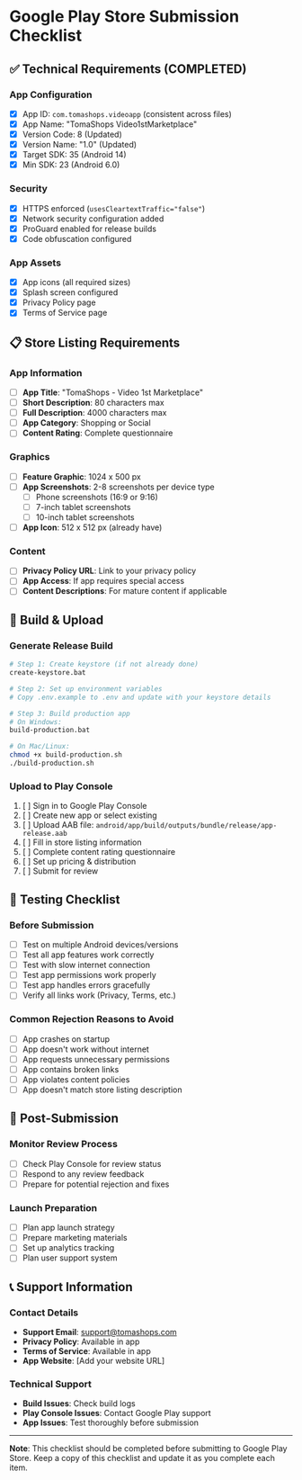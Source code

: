 # Google Play Store Submission Checklist

## ✅ Technical Requirements (COMPLETED)

### App Configuration
- [x] App ID: `com.tomashops.videoapp` (consistent across files)
- [x] App Name: "TomaShops Video1stMarketplace"
- [x] Version Code: 8 (Updated)
- [x] Version Name: "1.0" (Updated)
- [x] Target SDK: 35 (Android 14)
- [x] Min SDK: 23 (Android 6.0)

### Security
- [x] HTTPS enforced (`usesCleartextTraffic="false"`)
- [x] Network security configuration added
- [x] ProGuard enabled for release builds
- [x] Code obfuscation configured

### App Assets
- [x] App icons (all required sizes)
- [x] Splash screen configured
- [x] Privacy Policy page
- [x] Terms of Service page

## 📋 Store Listing Requirements

### App Information
- [ ] **App Title**: "TomaShops - Video 1st Marketplace"
- [ ] **Short Description**: 80 characters max
- [ ] **Full Description**: 4000 characters max
- [ ] **App Category**: Shopping or Social
- [ ] **Content Rating**: Complete questionnaire

### Graphics
- [ ] **Feature Graphic**: 1024 x 500 px
- [ ] **App Screenshots**: 2-8 screenshots per device type
  - [ ] Phone screenshots (16:9 or 9:16)
  - [ ] 7-inch tablet screenshots
  - [ ] 10-inch tablet screenshots
- [ ] **App Icon**: 512 x 512 px (already have)

### Content
- [ ] **Privacy Policy URL**: Link to your privacy policy
- [ ] **App Access**: If app requires special access
- [ ] **Content Descriptions**: For mature content if applicable

## 🔧 Build & Upload

### Generate Release Build
```bash
# Step 1: Create keystore (if not already done)
create-keystore.bat

# Step 2: Set up environment variables
# Copy .env.example to .env and update with your keystore details

# Step 3: Build production app
# On Windows:
build-production.bat

# On Mac/Linux:
chmod +x build-production.sh
./build-production.sh
```

### Upload to Play Console
1. [ ] Sign in to Google Play Console
2. [ ] Create new app or select existing
3. [ ] Upload AAB file: `android/app/build/outputs/bundle/release/app-release.aab`
4. [ ] Fill in store listing information
5. [ ] Complete content rating questionnaire
6. [ ] Set up pricing & distribution
7. [ ] Submit for review

## 📱 Testing Checklist

### Before Submission
- [ ] Test on multiple Android devices/versions
- [ ] Test all app features work correctly
- [ ] Test with slow internet connection
- [ ] Test app permissions work properly
- [ ] Test app handles errors gracefully
- [ ] Verify all links work (Privacy, Terms, etc.)

### Common Rejection Reasons to Avoid
- [ ] App crashes on startup
- [ ] App doesn't work without internet
- [ ] App requests unnecessary permissions
- [ ] App contains broken links
- [ ] App violates content policies
- [ ] App doesn't match store listing description

## 🎯 Post-Submission

### Monitor Review Process
- [ ] Check Play Console for review status
- [ ] Respond to any review feedback
- [ ] Prepare for potential rejection and fixes

### Launch Preparation
- [ ] Plan app launch strategy
- [ ] Prepare marketing materials
- [ ] Set up analytics tracking
- [ ] Plan user support system

## 📞 Support Information

### Contact Details
- **Support Email**: support@tomashops.com
- **Privacy Policy**: Available in app
- **Terms of Service**: Available in app
- **App Website**: [Add your website URL]

### Technical Support
- **Build Issues**: Check build logs
- **Play Console Issues**: Contact Google Play support
- **App Issues**: Test thoroughly before submission

---

**Note**: This checklist should be completed before submitting to Google Play Store. Keep a copy of this checklist and update it as you complete each item. 